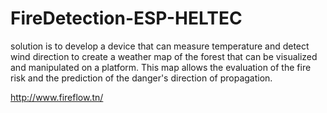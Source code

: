 # FireDetection-ESP-HELTEC
solution is to develop a device that can measure temperature
and detect wind direction to create a weather map of the forest
that can be visualized and manipulated on a platform. 
This map allows the evaluation of the fire risk 
and the prediction of the danger's direction of propagation.

http://www.fireflow.tn/
